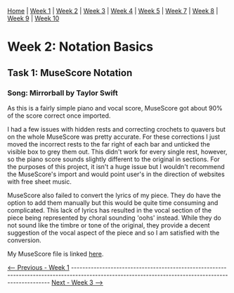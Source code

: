 [Home](README.md) | [Week 1](week1.md) | [Week 2](week2.md) | [Week 3](week3.md) | [Week 4](week4.md) | [Week 5](week5.md) | [Week 7](week7.md) | [Week 8](week8.md) | [Week 9](week9.md) | [Week 10](week10.md)

# Week 2: Notation Basics
## Task 1: MuseScore Notation
### Song: Mirrorball by Taylor Swift
As this is a fairly simple piano and vocal score, MuseScore got about 90% of the score correct once imported. 

I had a few issues with hidden rests and correcting crochets to quavers but on the whole MuseScore was pretty accurate. For these corrections I just moved the incorrect rests to the far right of each bar and unticked the visible box to grey them out. This didn't work for every single rest, however, so the piano score sounds slightly different to the original in sections. For the purposes of this project, it isn't a huge issue but I wouldn't recommend the MuseScore's import and would point user's in the direction of websites with free sheet music. 

MuseScore also failed to convert the lyrics of my piece. They do have the option to add them manually but this would be quite time consuming and complicated. This lack of lyrics has resulted in the vocal section of the piece being represented by choral sounding 'oohs' instead. While they do not sound like the timbre or tone of the original, they provide a decent suggestion of the vocal aspect of the piece and so I am satisfied with the conversion. 

My MuseScore file is linked [here](data/mirrorball.mscz).

[<-- Previous - Week 1](week1.md) ---------------------------------------------------------------------------------------------------------------------------------------------------- [Next - Week 3 -->](week3.md)

